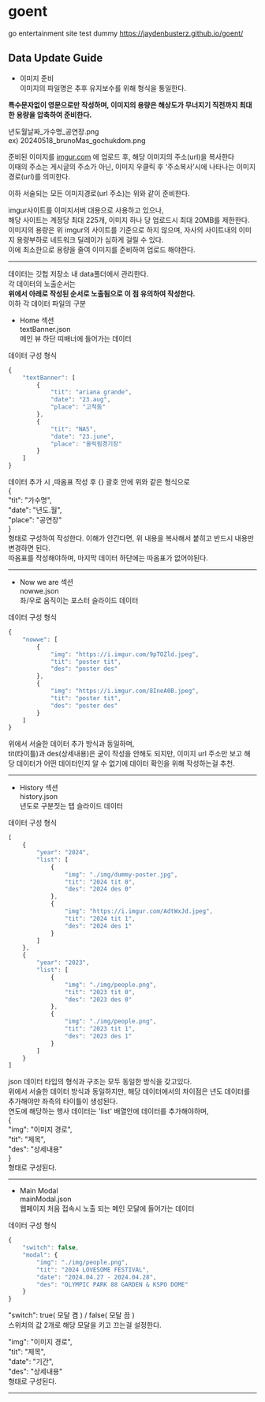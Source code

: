 # goent
go entertainment site test dummy
https://jaydenbusterz.github.io/goent/

## Data Update Guide

* 이미지 준비  
이미지의 파일명은 추후 유지보수를 위해 형식을 통일한다.
  
**특수문자없이 영문으로만 작성하며,
이미지의 용량은 해상도가 무너지기 직전까지 최대한 용량을 압축하여 준비한다.**
  
년도월날짜_가수명_공연장.png   
ex) 20240518_brunoMas_gochukdom.png   
   
준비된 이미지를 [imgur.com](https://imgur.com) 에 업로드 후,
해당 이미지의 주소(url)을 복사한다   
이때의 주소는 게시글의 주소가 아닌,
이미지 우클릭 후 ‘주소복사’시에 나타나는 이미지경로(url)를 의미한다.
   
이하 서술되는 모든 이미지경로(url 주소)는 위와 같이 준비한다.
   
imgur사이트를 이미지서버 대용으로 사용하고 있으나,   
해당 사이트는 계정당 최대 225개,
이미지 하나 당 업로드시 최대 20MB를 제한한다.   
이미지의 용량은 위 imgur의 사이트를 기준으로 하지 않으며, 자사의 사이트내의 이미지 용량부하로 네트워크 딜레이가 심하게 걸릴 수 있다.   
이에 최소한으로 용량을 줄여 이미지를 준비하여 업로드 해야한다. 

***

데이터는 깃헙 저장소 내 data폴더에서 관리한다.   
각 데이터의 노출순서는   
**위에서 아래로 작성된 순서로 노출됨으로 이 점 유의하여 작성한다.**    
이하 각 데이터 파일의 구분   

* Home 섹션   
textBanner.json   
메인 뷰 하단 띠배너에 들어가는 데이터   
   
데이터 구성 형식
```javascript
{
    "textBanner": [
        {
            "tit": "ariana grande",
            "date": "23.aug",
            "place": "고척돔"
        },
        {
            "tit": "NAS",
            "date": "23.june",
            "place": "올릭핌경기장"
        }
    ]
}
```
데이터 추가 시 ,따옴표 작성 후 {} 괄호 안에 위와 같은 형식으로   
{   
    "tit": "가수명",   
    "date": "년도.월",   
    "place": "공연장"   
}   
형태로 구성하여 작성한다. 이해가 안간다면,
위 내용을 복사해서 붙히고 반드시 내용만 변경하면 된다.   
따옴표를 작성해야하며, 마지막 데이터 하단에는 따옴표가 없어야된다.   

***

* Now we are 섹션   
nowwe.json   
좌/우로 움직이는 포스터 슬라이드 데이터   
   
데이터 구성 형식
```javascript
{
    "nowwe": [
        {
            "img": "https://i.imgur.com/9pTOZld.jpeg",
            "tit": "poster tit",
            "des": "poster des"
        },
        {
            "img": "https://i.imgur.com/8IneA0B.jpeg",
            "tit": "poster tit",
            "des": "poster des"
        }
    ]
}
```
위에서 서술한 데이터 추가 방식과 동일하며,   
tit(타이틀)과 des(상세내용)은 굳이 작성을 안해도 되지만, 이미지 url 주소만 보고
해당 데이터가 어떤 데이터인지 알 수 없기에 데이터 확인을 위해 작성하는걸 추천.   

***

* History 섹션   
history.json   
년도로 구분짓는 탭 슬라이드 데이터   

데이터 구성 형식
```javascript
[
    {
        "year": "2024",
        "list": [
            {
                "img": "./img/dummy-poster.jpg",
                "tit": "2024 tit 0",
                "des": "2024 des 0"
            },
            {
                "img": "https://i.imgur.com/AdtWxJd.jpeg",
                "tit": "2024 tit 1",
                "des": "2024 des 1"
            }
        ]
    },
    {
        "year": "2023",
        "list": [
            {
                "img": "./img/people.png",
                "tit": "2023 tit 0",
                "des": "2023 des 0"
            },
            {
                "img": "./img/people.png",
                "tit": "2023 tit 1",
                "des": "2023 des 1"
            }
        ]
    }
]
```
json 데이터 타입의 형식과 구조는 모두 동일한 방식을 갖고있다.   
위에서 서술한 데이터 방식과 동일하지만,
해당 데이터에서의 차이점은 년도 데이터를 추가해야만 좌측의 타이틀이 생성된다.   
연도에 해당하는 행사 데이터는 'list' 배열안에 데이터를 추가해야하며,   
{   
    "img": "이미지 경로",   
    "tit": "제목",   
    "des": "상세내용"   
}   
형태로 구성된다.   

***

* Main Modal   
mainModal.json   
웹페이지 처음 접속시 노출 되는 메인 모달에 들어가는 데이터   
   
데이터 구성 형식
```javascript
{
    "switch": false,
    "modal": {
        "img": "./img/people.png",
        "tit": "2024 LOVESOME FESTIVAL",
        "date": "2024.04.27 - 2024.04.28",
        "des": "OLYMPIC PARK 88 GARDEN & KSPO DOME"
    }
}
```
"switch": true( 모달 켬 ) / false( 모달 끔 )   
스위치의 값 2개로 해당 모달을 키고 끄는걸 설정한다.   
   
"img": "이미지 경로",   
"tit": "제목",   
"date": "기간",   
"des": "상세내용"   
형태로 구성된다.   

***